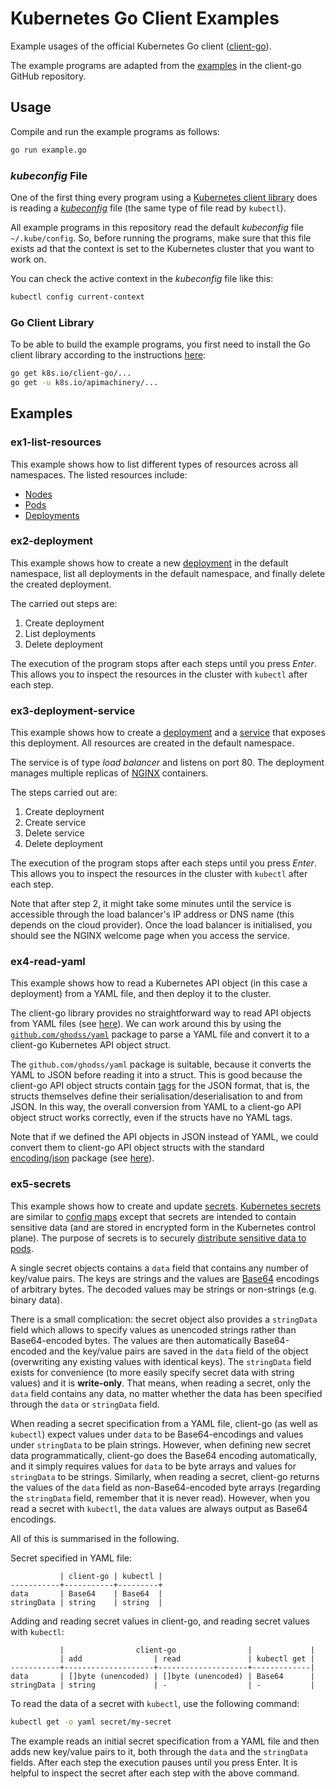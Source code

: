 # Kubernetes Go Client Examples

Example usages of the official Kubernetes Go client ([client-go](https://github.com/kubernetes/client-go)).

The example programs are adapted from the [examples](https://github.com/kubernetes/client-go/tree/master/examples) in the client-go GitHub repository.

## Usage

Compile and run the example programs as follows:

~~~bash
go run example.go
~~~

### *kubeconfig* File

One of the first thing every program using a [Kubernetes client library](https://kubernetes.io/docs/reference/using-api/client-libraries/) does is reading a [*kubeconfig*](https://kubernetes.io/docs/concepts/configuration/organize-cluster-access-kubeconfig/) file (the same type of file read by `kubectl`).

All example programs in this repository read the default *kubeconfig* file `~/.kube/config`. So, before running the programs, make sure that this file exists ad that the context is set to the Kubernetes cluster that you want to work on.

You can check the active context in the *kubeconfig* file like this:

~~~bash
kubectl config current-context
~~~

### Go Client Library

To be able to build the example programs, you first need to install the Go client library according to the instructions [here](https://github.com/kubernetes/client-go/blob/master/INSTALL.md#installing-client-go):

~~~bash
go get k8s.io/client-go/...
go get -u k8s.io/apimachinery/...
~~~

## Examples

### ex1-list-resources

This example shows how to list different types of resources across all namespaces. The listed resources include:

- [Nodes](https://kubernetes.io/docs/reference/generated/kubernetes-api/v1.12/#node-v1-core)
- [Pods](https://kubernetes.io/docs/reference/generated/kubernetes-api/v1.12/#pod-v1-core)
- [Deployments](https://kubernetes.io/docs/reference/generated/kubernetes-api/v1.12/#deployment-v1-apps)

### ex2-deployment

This example shows how to create a new [deployment](https://kubernetes.io/docs/reference/generated/kubernetes-api/v1.12/#deployment-v1-apps) in the default namespace, list all deployments in the default namespace, and finally delete the created deployment.

The carried out steps are:

1. Create deployment
2. List deployments
3. Delete deployment

The execution of the program stops after each steps until you press *Enter*. This allows you to inspect the resources in the cluster with `kubectl` after each step.

### ex3-deployment-service

This example shows how to create a [deployment](https://kubernetes.io/docs/reference/generated/kubernetes-api/v1.12/#deployment-v1-apps) and a [service](https://kubernetes.io/docs/reference/generated/kubernetes-api/v1.12/#service-v1-core) that exposes this deployment. All resources are created in the default namespace.

The service is of type *load balancer* and listens on port 80. The deployment manages multiple replicas of [NGINX](https://hub.docker.com/_/nginx/) containers.

The steps carried out are:

1. Create deployment
2. Create service
3. Delete service
4. Delete deployment

The execution of the program stops after each steps until you press *Enter*. This allows you to inspect the resources in the cluster with `kubectl` after each step.

Note that after step 2, it might take some minutes until the service is accessible through the load balancer's IP address or DNS name (this depends on the cloud provider). Once the load balancer is initialised, you should see the NGINX welcome page when you access the service.

### ex4-read-yaml

This example shows how to read a Kubernetes API object (in this case a deployment) from a YAML file, and then deploy it to the cluster.

The client-go library provides no straightforward way to read API objects from YAML files (see [here](https://github.com/kubernetes/client-go/issues/193)). We can work around this by using the [`github.com/ghodss/yaml`](https://github.com/ghodss/yaml) package to parse a YAML file and convert it to a client-go Kubernetes API object struct.

The `github.com/ghodss/yaml` package is suitable, because it converts the YAML to JSON before reading it into a struct. This is good because the client-go API object structs contain [tags](https://medium.com/golangspec/tags-in-golang-3e5db0b8ef3e) for the JSON format, that is, the structs themselves define their serialisation/deserialisation to and from JSON. In this way, the overall conversion from YAML to a client-go API object struct works correctly, even if the structs have no YAML tags.

Note that if we defined the API objects in JSON instead of YAML, we could convert them to client-go API object structs with the standard [encoding/json](https://godoc.org/encoding/json) package (see [here](https://gist.github.com/mofelee/36b996d5c161dc60d551b52f3848a464)).

### ex5-secrets

This example shows how to create and update [secrets](https://kubernetes.io/docs/reference/generated/kubernetes-api/v1.13/#secret-v1-core). [Kubernetes secrets](https://kubernetes.io/docs/concepts/configuration/secret/) are similar to [config maps](https://kubernetes.io/docs/concepts/configuration/secret/) except that secrets are intended to contain sensitive data (and are stored in encrypted form in the Kubernetes control plane). The purpose of secrets is to securely [distribute sensitive data to pods](https://kubernetes.io/docs/tasks/inject-data-application/distribute-credentials-secure/).

A single secret objects contains a `data` field that contains any number of key/value pairs. The keys are strings and the values are [Base64](https://tools.ietf.org/html/rfc4648#section-4) encodings of arbitrary bytes. The decoded values may be strings or non-strings (e.g. binary data).

There is a small complication: the secret object also provides a `stringData` field which allows to specify values as unencoded strings rather than Base64-encoded bytes. The values are then automatically Base64-encoded and the key/value pairs are saved in the `data` field of the object (overwriting any existing values with identical keys). The `stringData` field exists for convenience (to more easily specify secret data with string values) and it is **write-only**. That means, when reading a secret, only the `data` field contains any data, no matter whether the data has been specified through the `data` or `stringData` field.

When reading a secret specification from a YAML file, client-go (as well as `kubectl`) expect values under `data` to be Base64-encodings and values under `stringData` to be plain strings. However, when defining new secret data programmatically, client-go does the Base64 encoding automatically, and it simply requires values for `data` to be byte arrays and values for `stringData` to be strings. Similarly, when reading a secret, client-go returns the values of the `data` field as non-Base64-encoded byte arrays (regarding the `stringData` field, remember that it is never read). However, when you read a secret with `kubectl`, the `data` values are always output as Base64 encodings. 

All of this is summarised in the  following.

Secret specified in YAML file:

~~~
           | client-go | kubectl |
-----------+-----------+---------+
data       | Base64    | Base64  |
stringData | string    | string  |
~~~

Adding and reading secret values in client-go, and reading secret values with `kubectl`:

~~~
           |                client-go                |             |
           | add                | read               | kubectl get |
-----------+--------------------+--------------------+-------------|
data       | []byte (unencoded) | []byte (unencoded) | Base64      |
stringData | string             | -                  | -           |
~~~

To read the data of a secret with `kubectl`, use the following command:

~~~bash
kubectl get -o yaml secret/my-secret
~~~

The example reads an initial secret specification from a YAML file and then adds new key/value pairs to it, both through the `data` and the `stringData` fields. After each step the execution pauses until you press Enter. It is helpful to inspect the secret after each step with the above command.

